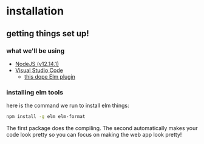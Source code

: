 # installation

## getting things set up!

### what we'll be using

- [NodeJS (v12.14.1)](https://nodejs.org/)
- [Visual Studio Code](https://code.visualstudio.com/)
  - [this dope Elm plugin](https://marketplace.visualstudio.com/items?itemName=Elmtooling.elm-ls-vscode)

### installing elm tools

here is the command we run to install elm things:

```bash
npm install -g elm elm-format
```

The first package does the compiling. The second automatically makes
your code look pretty so you can focus on making the web app look pretty!